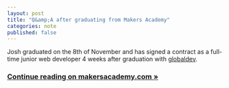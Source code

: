 ```yaml
---
layout: post
title: "Q&amp;A after graduating from Makers Academy"
categories: note
published: false
---
```

Josh graduated on the 8th of November and has signed a contract as a full-time junior web developer 4 weeks after graduation with [globaldev].

### [Continue reading on makersacademy.com &raquo;]

[globaldev]: https://globaldev.co.uk/
[Continue reading on makersacademy.com &raquo;]: https://blog.makersacademy.com/from-west-end-theatre-to-coding-everyday
